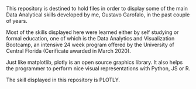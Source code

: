 This repository is destined to hold files in order to display some of the main Data Analytical skills developed by me, Gustavo Garofalo, in the past couple of years.

Most of the skills displayed here were learned either by self studying or formal education, one of which is the Data Analytics and Visualization Bootcamp, an intensive 24 week program offered by the University of Central Florida (Cerificate awarded in March 2020).

Just like matplotlib, plotly is an open source graphics library. It also helps the programmer to perform nice visual representations with Python, JS or R.

The skill displayed in this repository is PLOTLY.